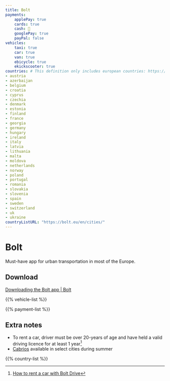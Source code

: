 ```yaml
---
title: Bolt
payments:
    applePay: true
    cards: true
    cash: 🚕
    googlePay: true
    payPal: false
vehicles:
    taxi: true
    car: true
    van: true
    ebicycle: true
    ekickscooter: true
countries: # This definition only includes european countries: https://bolt.eu/en/cities/
- austria
- azerbaijan
- belgium
- croatia
- cyprus
- czechia
- denmark
- estonia
- finland
- france
- georgia
- germany
- hungary
- ireland
- italy
- latvia
- lithuania
- malta
- moldova
- netherlands
- norway
- poland
- portugal
- romania
- slovakia
- slovenia
- spain
- sweden
- switzerland
- uk
- ukraine
countryListURL: "https://bolt.eu/en/cities/"
---
```


# Bolt
Must-have app for urban transportation in most of the Europe.

## Download
[Downloading the Bolt app | Bolt](https://bolt.eu/en-lv/support/articles/115003024753/) 

{{% vehicle-list %}}

{{% payment-list %}}

## Extra notes
- To rent a car, driver must be over 20-years of age and have held a valid driving licence for at least 1 year[^1]
- [Cabrios](https://en.wikipedia.org/wiki/Convertible) available in select cities during summer

{{% country-list %}}

[^1]: [How to rent a car with Bolt Drive](https://bolt.eu/en-lv/drive/)
